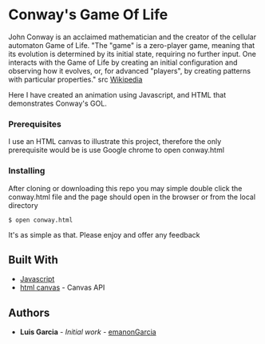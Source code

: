 # Conway's Game Of Life
John Conway is an acclaimed mathematician and the creator of the cellular automaton Game of Life.
"The "game" is a zero-player game, meaning that its evolution is determined by its initial state, requiring no further input. One interacts with the Game of Life by creating an initial configuration and observing how it evolves, or, for advanced "players", by creating patterns with particular properties." src [Wikipedia](https://en.wikipedia.org/wiki/Conway%27s_Game_of_Life)

Here I have created an animation using Javascript, and HTML that demonstrates Conway's GOL.

### Prerequisites

I use an HTML canvas to illustrate this project, therefore the only prerequisite would be is use Google chrome to open conway.html

### Installing

After cloning or downloading this repo you may simple double click the conway.html file and the page should open in the browser or from the local directory

```
$ open conway.html
```
It's as simple as that. Please enjoy and offer any feedback

## Built With

* [Javascript](https://www.javascript.com/)
* [html canvas](https://developer.mozilla.org/en-US/docs/Web/API/Canvas_API) - Canvas API

## Authors

* **Luis Garcia** - *Initial work* - [emanonGarcia](https://github.com/emanonGarcia)

